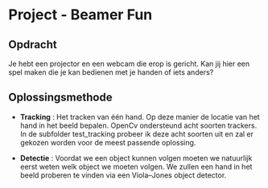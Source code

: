 # Project - Beamer Fun

## Opdracht
Je hebt een projector en een webcam die erop is gericht. Kan jij hier een spel maken die je kan bedienen met je handen of iets anders?

## Oplossingsmethode

* **Tracking** : Het tracken van één hand. Op deze manier de locatie van het hand in het beeld bepalen. 
OpenCv ondersteund acht soorten trackers. In de subfolder test_tracking probeer ik deze acht soorten uit en zal er gekozen worden voor de meest passende oplossing.

* **Detectie** : Voordat we een object kunnen volgen moeten we natuurlijk eerst weten welk object we moeten volgen.  We zullen een hand in het beeld proberen te vinden via een Viola–Jones object detector.

